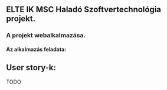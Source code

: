 <p align="justify">

## ELTE IK MSC Haladó Szoftvertechnológia projekt.

### A projekt webalkalmazása.

#### Az alkalmazás feladata:

## User story-k:
TODO

</p>
